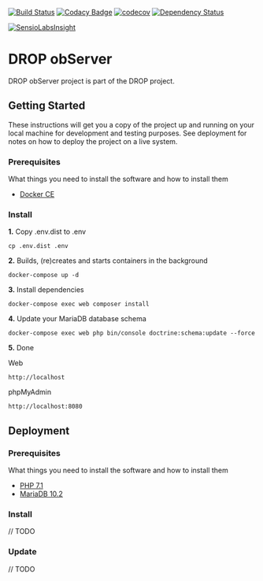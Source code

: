 [![Build Status](https://travis-ci.org/Darkmira/drop-observer.svg?branch=develop)](https://travis-ci.org/Darkmira/drop-observer)
[![Codacy Badge](https://api.codacy.com/project/badge/Grade/3ce7e103844f4d59b7467946f8c83f9b)](https://www.codacy.com/app/cvilleger/drop-observer?utm_source=github.com&amp;utm_medium=referral&amp;utm_content=Darkmira/drop-observer&amp;utm_campaign=Badge_Grade)
[![codecov](https://codecov.io/gh/Darkmira/drop-observer/branch/develop/graph/badge.svg)](https://codecov.io/gh/Darkmira/drop-observer)
[![Dependency Status](https://beta.gemnasium.com/badges/github.com/Darkmira/drop-observer.svg)](https://beta.gemnasium.com/projects/github.com/Darkmira/drop-observer)
  
[![SensioLabsInsight](https://insight.sensiolabs.com/projects/46356d02-f97a-4f9c-80d2-634380693915/big.png)](https://insight.sensiolabs.com/projects/46356d02-f97a-4f9c-80d2-634380693915)

# DROP obServer 
DROP obServer project is part of the DROP project.

## Getting Started

These instructions will get you a copy of the project up and running on your local machine for development and testing purposes. See deployment for notes on how to deploy the project on a live system.

### Prerequisites

What things you need to install the software and how to install them

- [Docker CE](https://www.docker.com/community-edition)

### Install

**1.** Copy .env.dist to .env

```
cp .env.dist .env
```

**2.** Builds, (re)creates and starts containers in the background

```
docker-compose up -d
```

**3.** Install dependencies

```
docker-compose exec web composer install
```

**4.** Update your MariaDB database schema

```
docker-compose exec web php bin/console doctrine:schema:update --force
```

**5.** Done

Web
```
http://localhost
```

phpMyAdmin
```
http://localhost:8080
```

## Deployment

### Prerequisites

What things you need to install the software and how to install them

- [PHP 7.1](http://php.net/downloads.php)
- [MariaDB 10.2](https://mariadb.org/download/)

### Install

// TODO

### Update

// TODO
